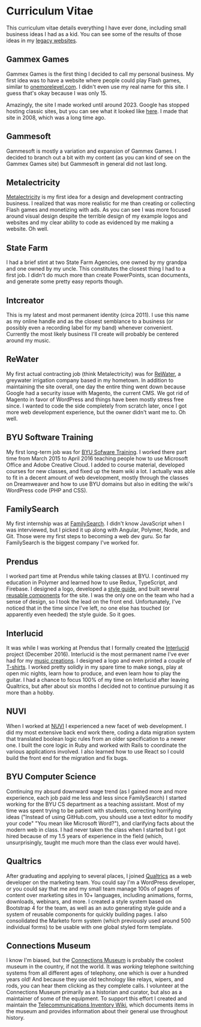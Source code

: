 # Curriculum Vitae

This curriculum vitae details everything I have ever done, including small business ideas I had as a kid.  You can see some of the results of those ideas in my [legacy websites](/legacy).

## Gammex Games

Gammex Games is the first thing I decided to call my personal business.  My first idea was to have a website where people could play Flash games, similar to [onemorelevel.com](http://onemorelevel.com/).  I didn't even use my real name for this site.  I guess that's okay because I was only 15.

Amazingly, the site I made worked until around 2023. Google has stopped hosting classic sites, but you can see what it looked like [here](https://web.archive.org/web/20201103152431/https://sites.google.com/site/gammexgames/).  I made that site in 2008, which was a long time ago.

## Gammesoft

Gammesoft is mostly a variation and expansion of Gammex Games.  I decided to branch out a bit with my content (as you can kind of see on the Gammex Games site) but Gammesoft in general did not last long.

## Metalectricity

<a href="/legacy/metalectricity" router-ignore>Metalectricity</a> is my first idea for a design and development contracting business.  I realized that was more realistic for me than creating or collecting Flash games and monetizing with ads.  As you can see I was more focused around visual design despite the terrible design of my example logos and websites and my clear ability to code as evidenced by me making a website.  Oh well.

## State Farm

I had a brief stint at two State Farm Agencies, one owned by my grandpa and one owned by my uncle.  This constitutes the closest thing I had to a first job.  I didn't do much more than create PowerPoints, scan documents, and generate some pretty easy reports though.

## Intcreator

This is my latest and most permanent identity (circa 2011).  I use this name as my online handle and as the closest semblance to a business (or possibly even a recording label for my band) whenever convenient.  Currently the most likely business I'll create will probably be centered around my music.

## ReWater

My first actual contracting job (think Metalectricity) was for [ReWater](http://rewater.com/), a greywater irrigation company based in my hometown.  In addition to maintaining the site overall, one day the entire thing went down because Google had a security issue with Magento, the current CMS.  We got rid of Magento in favor of WordPress and things have been mostly stress free since.  I wanted to code the side completely from scratch later, once I got more web development experience, but the owner didn't want me to.  Oh well.

## BYU Software Training

My first long-term job was for [BYU Sofware Training](https://lib.byu.edu/services/software-training/).  I worked there part time from March 2015 to April 2016 teaching people how to use Microsoft Office and Adobe Creative Cloud.  I added to course material, developed courses for new classes, and fixed up the team wiki a lot.  I actually was able to fit in a decent amount of web development, mostly through the classes on Dreamweaver and how to use BYU domains but also in editing the wiki's WordPress code (PHP and CSS).

## FamilySearch

My first internship was at [FamilySearch](https://familysearch.org/).  I didn't know JavaScript when I was interviewed, but I picked it up along with Angular, Polymer, Node, and Git.  Those were my first steps to becoming a web dev guru.  So far FamilySearch is the biggest company I've worked for.

## Prendus

I worked part time at Prendus while taking classes at BYU.  I continued my education in Polymer and learned how to use Redux, TypeScript, and Firebase.  I designed a logo, developed a [style guide](https://github.com/Prendus/style-guide), and built several [reusable components](https://prendus.github.io/style-guide/) for the site.  I was the only one on the team who had a sense of design, so I took the lead on the front end.  Unfortunately, I've noticed that in the time since I've left, no one else has touched (or apparently even heeded) the style guide.  So it goes.

## Interlucid

It was while I was working at Prendus that I formally created the [Interlucid](https://interlucid.com/) project (December 2016).  Interlucid is the most permanent name I've ever had for my [music creations](https://interlucid.bandcamp.com/).  I designed a logo and even printed a couple of [T-shirts](https://interlucid.threadless.com/mens/classic-t-shirt).  I worked pretty solidly in my spare time to make songs, play at open mic nights, learn how to produce, and even learn how to play the guitar. I had a chance to focus 100% of my time on Interlucid after leaving Qualtrics, but after about six months I decided not to continue pursuing it as more than a hobby.

## NUVI

When I worked at [NUVI](https://www.nuvi.com/) I experienced a new facet of web development.  I did my most extensive back end work there, coding a data migration system that translated boolean logic rules from an older specification to a newer one.  I built the core logic in Ruby and worked with Rails to coordinate the various applications involved.  I also learned how to use React so I could build the front end for the migration and fix bugs.

## BYU Computer Science

Continuing my absurd downward wage trend (as I gained more and more experience, each job paid me less and less since FamilySearch) I started working for the BYU CS department as a teaching assistant.  Most of my time was spent trying to be patient with students, correcting horrifying ideas ("Instead of using GitHub.com, you should use a text editor to modify your code" "You mean like Microsoft Word?"), and clarifying facts about the modern web in class.  I had never taken the class when I started but I got hired because of my 1.5 years of experience in the field (which, unsurprisingly, taught me much more than the class ever would have).

## Qualtrics

After graduating and applying to several places, I joined [Qualtrics](https://www.qualtrics.com/) as a web developer on the marketing team. You could say I'm a WordPress developer, or you could say that me and my small team manage 100s of pages of content over marketing sites in 10+ languages, including animations, forms, downloads, webinars, and more.  I created a style system based on Bootstrap 4 for the team, as well as an auto generating style guide and a system of reusable components for quickly building pages.  I also consolidated the Marketo form system (which previously used around 500 individual forms) to be usable with one global styled form template.

## Connections Museum

I know I'm biased, but the [Connections Museum](https://www.telcomhistory.org/connections-museum-seattle/) is probably the coolest museum in the country, if not the world. It was _working_ telephone switching systems from all different ages of telephony, one which is over a hundred years old! And because they use old technology like relays, wipers, and rods, you can hear them clicking as they complete calls. I volunteer at the Connections Museum primarily as a historian and curator, but also as a maintainer of some of the equipment. To support this effort I created and maintain the [Telecommunications Inventory Wiki](https://wiki.connections.museum/w/Main_Page), which documents items in the museum and provides information about their general use throughout history.